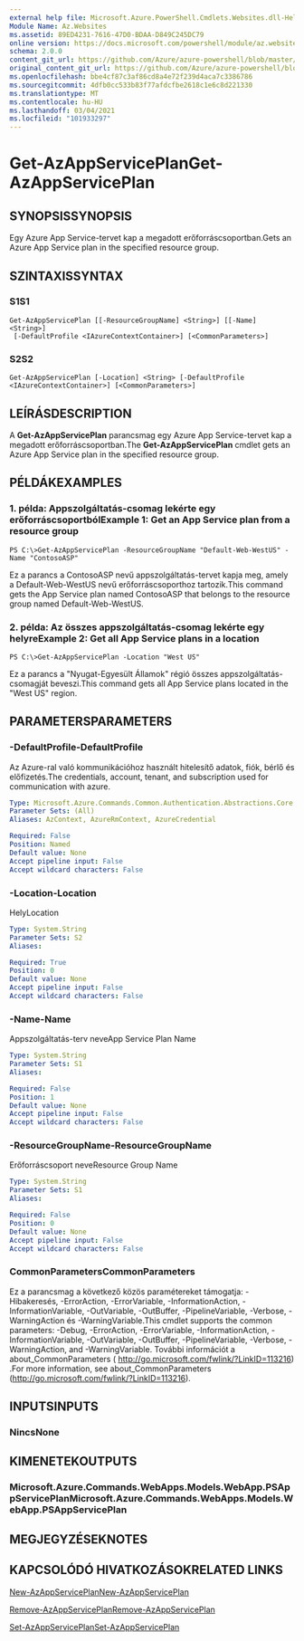 ```yaml
---
external help file: Microsoft.Azure.PowerShell.Cmdlets.Websites.dll-Help.xml
Module Name: Az.Websites
ms.assetid: 89ED4231-7616-47D0-BDAA-D849C245DC79
online version: https://docs.microsoft.com/powershell/module/az.websites/get-azappserviceplan
schema: 2.0.0
content_git_url: https://github.com/Azure/azure-powershell/blob/master/src/Websites/Websites/help/Get-AzAppServicePlan.md
original_content_git_url: https://github.com/Azure/azure-powershell/blob/master/src/Websites/Websites/help/Get-AzAppServicePlan.md
ms.openlocfilehash: bbe4cf87c3af86cd8a4e72f239d4aca7c3386786
ms.sourcegitcommit: 4dfb0cc533b83f77afdcfbe2618c1e6c8d221330
ms.translationtype: MT
ms.contentlocale: hu-HU
ms.lasthandoff: 03/04/2021
ms.locfileid: "101933297"
---
```

# <span data-ttu-id="8e463-101">Get-AzAppServicePlan</span><span class="sxs-lookup"><span data-stu-id="8e463-101">Get-AzAppServicePlan</span></span>

## <span data-ttu-id="8e463-102">SYNOPSIS</span><span class="sxs-lookup"><span data-stu-id="8e463-102">SYNOPSIS</span></span>
<span data-ttu-id="8e463-103">Egy Azure App Service-tervet kap a megadott erőforráscsoportban.</span><span class="sxs-lookup"><span data-stu-id="8e463-103">Gets an Azure App Service plan in the specified resource group.</span></span>

## <span data-ttu-id="8e463-104">SZINTAXIS</span><span class="sxs-lookup"><span data-stu-id="8e463-104">SYNTAX</span></span>

### <span data-ttu-id="8e463-105">S1</span><span class="sxs-lookup"><span data-stu-id="8e463-105">S1</span></span>
```
Get-AzAppServicePlan [[-ResourceGroupName] <String>] [[-Name] <String>]
 [-DefaultProfile <IAzureContextContainer>] [<CommonParameters>]
```

### <span data-ttu-id="8e463-106">S2</span><span class="sxs-lookup"><span data-stu-id="8e463-106">S2</span></span>
```
Get-AzAppServicePlan [-Location] <String> [-DefaultProfile <IAzureContextContainer>] [<CommonParameters>]
```

## <span data-ttu-id="8e463-107">LEÍRÁS</span><span class="sxs-lookup"><span data-stu-id="8e463-107">DESCRIPTION</span></span>
<span data-ttu-id="8e463-108">A **Get-AzAppServicePlan** parancsmag egy Azure App Service-tervet kap a megadott erőforráscsoportban.</span><span class="sxs-lookup"><span data-stu-id="8e463-108">The **Get-AzAppServicePlan** cmdlet gets an Azure App Service plan in the specified resource group.</span></span>

## <span data-ttu-id="8e463-109">PÉLDÁK</span><span class="sxs-lookup"><span data-stu-id="8e463-109">EXAMPLES</span></span>

### <span data-ttu-id="8e463-110">1. példa: Appszolgáltatás-csomag lekérte egy erőforráscsoportból</span><span class="sxs-lookup"><span data-stu-id="8e463-110">Example 1: Get an App Service plan from a resource group</span></span>
```
PS C:\>Get-AzAppServicePlan -ResourceGroupName "Default-Web-WestUS" -Name "ContosoASP"
```

<span data-ttu-id="8e463-111">Ez a parancs a ContosoASP nevű appszolgáltatás-tervet kapja meg, amely a Default-Web-WestUS nevű erőforráscsoporthoz tartozik.</span><span class="sxs-lookup"><span data-stu-id="8e463-111">This command gets the App Service plan named ContosoASP that belongs to the resource group named Default-Web-WestUS.</span></span>

### <span data-ttu-id="8e463-112">2. példa: Az összes appszolgáltatás-csomag lekérte egy helyre</span><span class="sxs-lookup"><span data-stu-id="8e463-112">Example 2: Get all App Service plans in a location</span></span>
```
PS C:\>Get-AzAppServicePlan -Location "West US"
```

<span data-ttu-id="8e463-113">Ez a parancs a "Nyugat-Egyesült Államok" régió összes appszolgáltatás-csomagját beveszi.</span><span class="sxs-lookup"><span data-stu-id="8e463-113">This command gets all App Service plans located in the "West US" region.</span></span>

## <span data-ttu-id="8e463-114">PARAMETERS</span><span class="sxs-lookup"><span data-stu-id="8e463-114">PARAMETERS</span></span>

### <span data-ttu-id="8e463-115">-DefaultProfile</span><span class="sxs-lookup"><span data-stu-id="8e463-115">-DefaultProfile</span></span>
<span data-ttu-id="8e463-116">Az Azure-ral való kommunikációhoz használt hitelesítő adatok, fiók, bérlő és előfizetés.</span><span class="sxs-lookup"><span data-stu-id="8e463-116">The credentials, account, tenant, and subscription used for communication with azure.</span></span>

```yaml
Type: Microsoft.Azure.Commands.Common.Authentication.Abstractions.Core.IAzureContextContainer
Parameter Sets: (All)
Aliases: AzContext, AzureRmContext, AzureCredential

Required: False
Position: Named
Default value: None
Accept pipeline input: False
Accept wildcard characters: False
```

### <span data-ttu-id="8e463-117">-Location</span><span class="sxs-lookup"><span data-stu-id="8e463-117">-Location</span></span>
<span data-ttu-id="8e463-118">Hely</span><span class="sxs-lookup"><span data-stu-id="8e463-118">Location</span></span> 

```yaml
Type: System.String
Parameter Sets: S2
Aliases:

Required: True
Position: 0
Default value: None
Accept pipeline input: False
Accept wildcard characters: False
```

### <span data-ttu-id="8e463-119">-Name</span><span class="sxs-lookup"><span data-stu-id="8e463-119">-Name</span></span>
<span data-ttu-id="8e463-120">Appszolgáltatás-terv neve</span><span class="sxs-lookup"><span data-stu-id="8e463-120">App Service Plan Name</span></span>

```yaml
Type: System.String
Parameter Sets: S1
Aliases:

Required: False
Position: 1
Default value: None
Accept pipeline input: False
Accept wildcard characters: False
```

### <span data-ttu-id="8e463-121">-ResourceGroupName</span><span class="sxs-lookup"><span data-stu-id="8e463-121">-ResourceGroupName</span></span>
<span data-ttu-id="8e463-122">Erőforráscsoport neve</span><span class="sxs-lookup"><span data-stu-id="8e463-122">Resource Group Name</span></span>

```yaml
Type: System.String
Parameter Sets: S1
Aliases:

Required: False
Position: 0
Default value: None
Accept pipeline input: False
Accept wildcard characters: False
```

### <span data-ttu-id="8e463-123">CommonParameters</span><span class="sxs-lookup"><span data-stu-id="8e463-123">CommonParameters</span></span>
<span data-ttu-id="8e463-124">Ez a parancsmag a következő közös paramétereket támogatja: -Hibakeresés, -ErrorAction, -ErrorVariable, -InformationAction, -InformationVariable, -OutVariable, -OutBuffer, -PipelineVariable, -Verbose, -WarningAction és -WarningVariable.</span><span class="sxs-lookup"><span data-stu-id="8e463-124">This cmdlet supports the common parameters: -Debug, -ErrorAction, -ErrorVariable, -InformationAction, -InformationVariable, -OutVariable, -OutBuffer, -PipelineVariable, -Verbose, -WarningAction, and -WarningVariable.</span></span> <span data-ttu-id="8e463-125">További információt a about_CommonParameters ( http://go.microsoft.com/fwlink/?LinkID=113216) .</span><span class="sxs-lookup"><span data-stu-id="8e463-125">For more information, see about_CommonParameters (http://go.microsoft.com/fwlink/?LinkID=113216).</span></span>

## <span data-ttu-id="8e463-126">INPUTS</span><span class="sxs-lookup"><span data-stu-id="8e463-126">INPUTS</span></span>

### <span data-ttu-id="8e463-127">Nincs</span><span class="sxs-lookup"><span data-stu-id="8e463-127">None</span></span>

## <span data-ttu-id="8e463-128">KIMENETEK</span><span class="sxs-lookup"><span data-stu-id="8e463-128">OUTPUTS</span></span>

### <span data-ttu-id="8e463-129">Microsoft.Azure.Commands.WebApps.Models.WebApp.PSAppServicePlan</span><span class="sxs-lookup"><span data-stu-id="8e463-129">Microsoft.Azure.Commands.WebApps.Models.WebApp.PSAppServicePlan</span></span>

## <span data-ttu-id="8e463-130">MEGJEGYZÉSEK</span><span class="sxs-lookup"><span data-stu-id="8e463-130">NOTES</span></span>

## <span data-ttu-id="8e463-131">KAPCSOLÓDÓ HIVATKOZÁSOK</span><span class="sxs-lookup"><span data-stu-id="8e463-131">RELATED LINKS</span></span>

[<span data-ttu-id="8e463-132">New-AzAppServicePlan</span><span class="sxs-lookup"><span data-stu-id="8e463-132">New-AzAppServicePlan</span></span>](./New-AzAppServicePlan.md)

[<span data-ttu-id="8e463-133">Remove-AzAppServicePlan</span><span class="sxs-lookup"><span data-stu-id="8e463-133">Remove-AzAppServicePlan</span></span>](./Remove-AzAppServicePlan.md)

[<span data-ttu-id="8e463-134">Set-AzAppServicePlan</span><span class="sxs-lookup"><span data-stu-id="8e463-134">Set-AzAppServicePlan</span></span>](./Set-AzAppServicePlan.md)


